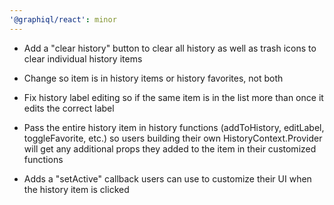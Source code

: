 ```yaml
---
'@graphiql/react': minor
---
```


- Add a "clear history" button to clear all history as well as trash icons to clear individual history items

- Change so item is in history items or history favorites, not both

- Fix history label editing so if the same item is in the list more than once it edits the correct label

- Pass the entire history item in history functions (addToHistory, editLabel, toggleFavorite, etc.) so users building their own HistoryContext.Provider will get any additional props they added to the item in their customized functions

- Adds a "setActive" callback users can use to customize their UI when the history item is clicked
